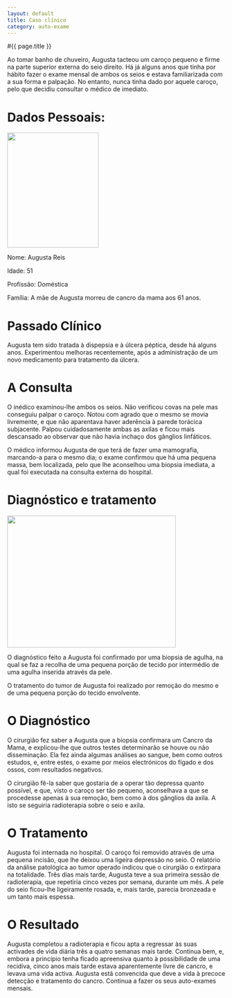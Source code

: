 ```yaml
---
layout: default
title: Caso clínico
category: auto-exame
---
```


#{{ page.title }}

Ao tomar banho de chuveiro, Augusta tacteou um caroço pequeno e firme na parte superior externa do seio direito. Há já alguns anos que tinha por hábito fazer o exame mensal de ambos os seios e estava familiarizada com a sua forma e  palpação. No entanto, nunca tinha dado por aquele caroço, pelo que decidiu consultar o médico de imediato.
<h1>Dados Pessoais:</h1>
<img class="alignleft size-full wp-image-99" style="margin-right: 20px;" title="cancro_da_mama_caso_clinico" src="http://www.cancrodamama.com/wp-content/uploads/2011/06/cancro_da_mama_caso_clinico.jpg" alt="" width="211" height="265" />

Nome: Augusta Reis

Idade: 51

Profissão: Doméstica

Família: A mãe de Augusta morreu de cancro da mama aos 61 anos.
<h1>Passado Clínico</h1>
Augusta tem sido tratada à dispepsia e à úlcera péptica, desde há alguns anos. Experimentou melhoras recentemente, após a administração de um novo medicamento para tratamento da úlcera.
<h1>A Consulta</h1>
O inédico examinou-lhe ambos os seios. Não verificou covas na pele mas conseguiu palpar o caroço. Notou com agrado que o mesmo se movia livremente, e que não aparentava haver aderência à parede torácica subjacente. Palpou cuidadosamente ambas as axilas e ficou mais descansado ao observar que não havia inchaço dos gânglios linfáticos.

O médico informou Augusta de que terá de fazer uma mamografia, marcando-a para o mesmo dia; o exame confirmou que há uma pequena massa, bem localizada, pelo que lhe aconselhou uma biopsia imediata, a qual foi executada na consulta externa do hospital.
<h1>Diagnóstico e tratamento</h1>
<img class="alignnone size-full wp-image-100" title="caso-clinico-2_clip_image002" src="http://www.cancrodamama.com/wp-content/uploads/2011/06/caso-clinico-2_clip_image002.jpg" alt="" width="389" height="304" />

O diagnóstico feito a Augusta foi confirmado por uma biopsia de agulha, na qual se faz a recolha de uma pequena porção de tecido por intermédio de uma agulha inserida através da pele.

O tratamento do tumor de Augusta foi realizado por remoção do mesmo e de uma pequena porção do tecido envolvente.
<h1>O Diagnóstico</h1>
O cirurgião fez saber a Augusta que a biopsia confirmara um Cancro da Mama, e explicou-lhe que outros testes determinarão se houve ou não disseminação. Ela fez ainda algumas análises ao sangue, bem como outros estudos, e, entre estes, o exame por meios electrónicos do fígado e dos ossos, com resultados negativos.

O cirurgião fê-la saber que gostaria de a operar tão depressa quanto possível, e que, visto o caroço ser tão pequeno, aconselhava a que se procedesse apenas à sua remoção, bem como à dos gânglios da axila. A isto se seguiria radioterapia sobre o seio e axila.
<h1>O Tratamento</h1>
Augusta foi internada no hospital. O caroço foi removido através de uma pequena incisão, que lhe deixou uma ligeira depressão no seio. O relatório da análise patológica ao tumor operado indicou que o cirurgião o extirpara na totalidade. Três dias mais tarde, Augusta teve a sua primeira sessão de radioterapia, que repetiria cinco vezes por semana, durante um mês. A pele do seio ficou-lhe ligeiramente rosada, e, mais tarde, parecia bronzeada e um tanto mais espessa.
<h1>O Resultado</h1>
Augusta completou a radioterapia e ficou apta a regressar às suas activades de vida diária três a quatro semanas mais tarde. Continua bem, e, embora a princípio tenha ficado apreensiva quanto à possibilidade de uma recidiva, cinco anos mais tarde estava aparentemente livre de cancro, e levava uma vida activa. Augusta está convencida que deve a vida à precoce detecção e tratamento do cancro. Continua a fazer os seus auto-exames mensais.